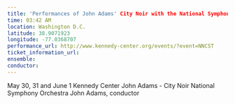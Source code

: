 ```yaml
---
title: 'Performances of John Adams' City Noir with the National Symphony Orchestra'
time: 03:42 AM
location: Washington D.C.
latitude: 38.9071923
longitude: -77.0368707
performance_url: http://www.kennedy-center.org/events/?event=NNCST
ticket_information_url: 
ensemble: 
conductor: 
---
```

May 30, 31 and June 1
Kennedy Center
John Adams - City Noir
National Symphony Orchestra
John Adams, conductor